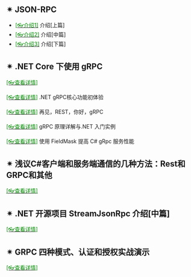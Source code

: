 <br/>



## ✴ JSON-RPC

- [<span style='color:#008B00'>[👓介绍1]</span>](https://mp.weixin.qq.com/s?__biz=MzAxMTA2MDYwNg==&mid=2650110989&idx=1&sn=7e299cc3d96fe7e1bd67213d944c2566&chksm=8347081cb430810a26f0894fd8766ac3b3c1b15af665d8e86be202fe69243d10c301bef0aed8&scene=21#wechat_redirect ':target=_blank') 介绍[上篇]
- [<span style='color:#008B00'>[👓介绍2]</span>](https://mp.weixin.qq.com/s?__biz=MjM5MzI5Mzg1OA==&mid=2247484540&idx=3&sn=f8aa1cbd671c74a6318b03912f21dc45&chksm=a698773191effe2782ef454ea09769356a516d3883695eb2ce0e1ac9628ff4072d3bcccfef98&mpshare=1&scene=23&srcid=0121Or1eK55YDy8hAh5DpaAV&sharer_sharetime=1611213102798&sharer_shareid=59de2f213c6a6639f6a4600116f6fabf#rd ':target=_blank') 介绍[中篇]
- [<span style='color:#008B00'>[👓介绍3]</span>](https://mp.weixin.qq.com/s?__biz=MjM5MzI5Mzg1OA==&mid=2247484686&idx=1&sn=cce222d757651c29487ab8fb4d51cc81&chksm=a698764391efff55efe8c2caa5b1260c93f1dfb0231cd34c5268646672ee965a1ce7a127eb95&mpshare=1&scene=23&srcid=0126Wpa0smsogjp5tj1nOMUd&sharer_sharetime=1611628753785&sharer_shareid=59de2f213c6a6639f6a4600116f6fabf#rd ':target=_blank') 介绍[下篇]

## ✴ .NET Core 下使用 gRPC

[<span style='color:#008B00'>[👓查看详情]</span>](https://mp.weixin.qq.com/s?__biz=MjM5MzI5Mzg1OA==&mid=2247486033&idx=1&sn=4baf0636ac80a60a10eb4b97c50b986b&chksm=a698791c91eff00ac251bc5321ffb4b663c3a6c9638aa466322fcf244040ecdba854a1335b94&mpshare=1&scene=23&srcid=0126ePbouQ2875fYx7xJ6coI&sharer_sharetime=1611629458113&sharer_shareid=59de2f213c6a6639f6a4600116f6fabf#rd ':target=_blank') 

[<span style='color:#008B00'>[👓查看详情]</span>](https://mp.weixin.qq.com/s?__biz=MzAwNTMxMzg1MA==&mid=2654082702&idx=3&sn=13e9f159a00f05d5b027a29f36096094&chksm=80d832dbb7afbbcd0d87a6a53dfdf70cfb2a51034c7602d7e44704862166b8237986885b8284&mpshare=1&scene=23&srcid=0226SMwLtxCg5DPpQ5yOSa9b&sharer_sharetime=1614298236210&sharer_shareid=59de2f213c6a6639f6a4600116f6fabf#rd ':target=_blank') .NET gRPC核心功能初体验

[<span style='color:#008B00'>[👓查看详情]</span>](https://mp.weixin.qq.com/s?__biz=MzAwNTMxMzg1MA==&mid=2654084678&idx=1&sn=8d14b35d11084b3b2503305ce450ff8a&chksm=80d83a13b7afb30574a833b9509866292c4ca66069a21331e15036248b2a0f9276d63c6fda58&mpshare=1&scene=23&srcid=0630HXCLsQjvbdFHPwaxEYGU&sharer_sharetime=1625011204311&sharer_shareid=59de2f213c6a6639f6a4600116f6fabf#rd ':target=_blank') 再见，REST，你好，gRPC

[<span style='color:#008B00'>[👓查看详情]</span>](https://mp.weixin.qq.com/s?__biz=MzU2OTY3MTYzOA==&mid=2247489786&idx=1&sn=b71e8ab281474d6eb41528effc1d996c&chksm=fcfa7243cb8dfb559fd77c5dff216a7ba6bae315a035ebbbbc4ab2921716552d0bb0c6c14ec9&mpshare=1&scene=23&srcid=0214R5Dn3SiLiHgVJSuL9OXh&sharer_sharetime=1644800101180&sharer_shareid=59de2f213c6a6639f6a4600116f6fabf#rd ':target=_blank') gRPC 原理详解与.NET 入门实例

[<span style='color:#008B00'>[👓查看详情]</span>](https://mp.weixin.qq.com/s?__biz=MzAwNTMxMzg1MA==&mid=2654088199&idx=2&sn=e1698718e62d97215cbcb549a1b4cfe1&chksm=80d80852b7af814470e5097539aaa906aa6fb21d2a9c1894326975107d507d1187eb7661ff9d&mpshare=1&scene=23&srcid=0303wZV1hTQkrFlRiaoGQtjo&sharer_sharetime=1646267486382&sharer_shareid=59de2f213c6a6639f6a4600116f6fabf#rd ':target=_blank') 使用 FieldMask 提高 C# gRpc 服务性能

## ✴ 浅议C#客户端和服务端通信的几种方法：Rest和GRPC和其他

[<span style='color:#008B00'>[👓查看详情]</span>](https://mp.weixin.qq.com/s?__biz=MjM5MzI5Mzg1OA==&mid=2247487002&idx=2&sn=df16ad2bbee50154ec4d1b43892bdf25&chksm=a6987d5791eff4418200d7d2f9b765fa157b280d9e45b6387687782ace629efe66b1896af530&mpshare=1&scene=23&srcid=012628ZWDuxeELgU7ioqWDJ1&sharer_sharetime=1611629879477&sharer_shareid=59de2f213c6a6639f6a4600116f6fabf#rd ':target=_blank') 

## ✴ .NET 开源项目 StreamJsonRpc 介绍[中篇]

[<span style='color:#008B00'>[👓查看详情]</span>](https://mp.weixin.qq.com/s?__biz=MzAwNTMxMzg1MA==&mid=2654079218&idx=3&sn=b09b4b12ee751b185a4e6011d409be05&chksm=80d82ca7b7afa5b1c8ff01ade89c7d0c75807b9b45f9e1b651f5969ca65e5b8a80351b491524&mpshare=1&scene=23&srcid=02137XB5i6JfbpLz7niUOako&sharer_sharetime=1613184806584&sharer_shareid=59de2f213c6a6639f6a4600116f6fabf#rd ':target=_blank') 

## ✴ GRPC 四种模式、认证和授权实战演示

[<span style='color:#008B00'>[👓查看详情]</span>](https://mp.weixin.qq.com/s?__biz=MzAwNTMxMzg1MA==&mid=2654084958&idx=5&sn=7d4c95053dd26d73faa09be79b5a4824&chksm=80d83b0bb7afb21d891dd313bd1d07198caedd56684de28601b0b0e55a4c50b707ba04de838b&mpshare=1&scene=23&srcid=0714cUl0n7UubBKjl67Pthd5&sharer_sharetime=1626221597768&sharer_shareid=59de2f213c6a6639f6a4600116f6fabf#rd ':target=_blank') 

